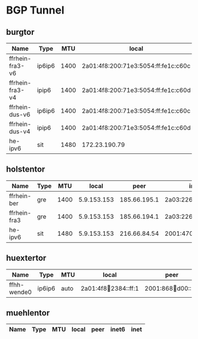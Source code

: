 # BGP Tunnel

## burgtor

| Name            | Type   |  MTU | local                               |                peer | inet6                | inet           |
|-----------------|--------|------|-------------------------------------|---------------------|----------------------|----------------|
| ffrhein-fra3-v6 | ip6ip6 | 1400 | 2a01:4f8:200:71e3:5054:ff:fe1c:c60c |  2001:8d8:2:1050::3 | 2a03:2260:0:36::2/64 |                |
| ffrhein-fra3-v4 | ipip6  | 1400 | 2a01:4f8:200:71e3:5054:ff:fe1c:c60d |  2001:8d8:2:1050::3 |                      | 100.64.0.95/31 |
| ffrhein-dus-v6  | ip6ip6 | 1400 | 2a01:4f8:200:71e3:5054:ff:fe1c:c60c | 2a01:a700:48ac::1:2 | 2a03:2260:0:37::2/64  |                |
| ffrhein-dus-v4  | ipip6  | 1400 | 2a01:4f8:200:71e3:5054:ff:fe1c:c60d | 2a01:a700:48ac::1:2 |                      | 100.64.0.93/31 |
| he-ipv6         | sit    | 1480 | 172.23.190.79                       |        216.66.84.54 | 2001:470:12:8::2/64  |                |

## holstentor

| Name         | Type |  MTU |       local |         peer | inet6                | inet            |
|--------------|------|------|-------------|--------------|----------------------|-----------------|
| ffrhein-ber  | gre  | 1400 | 5.9.153.153 | 185.66.195.1 | 2a03:2260:0:59::2/64 | 100.64.0.165/31 |
| ffrhein-fra3 | gre  | 1400 | 5.9.153.153 | 185.66.194.1 | 2a03:2260:0:60::2/64 | 100.64.0.167/31 |
| he-ipv6      | sit  | 1480 | 5.9.153.153 | 216.66.84.54 | 2001:470:12:35::2/64 |                 |

## huextertor

| Name        | Type   | MTU  | local                   |                 peer | inet6                    | inet |
|-------------|--------|------|-------------------------|----------------------|--------------------------|------|
| ffhh-wende0 | ip6ip6 | auto | 2a01:4f8:100:2384::ff:1 | 2001:868:100:d00::10 | 2a03:2267:ffff:b01::2/64 |      | 

## muehlentor

| Name    | Type |  MTU |          local |         peer | inet6                | inet |
|---------|------|------|----------------|--------------|----------------------|------|
